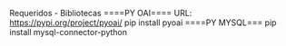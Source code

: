 Requeridos - Bibliotecas
====PY OAI====
URL: https://pypi.org/project/pyoai/
pip install pyoai
====PY MYSQL===
pip install mysql-connector-python